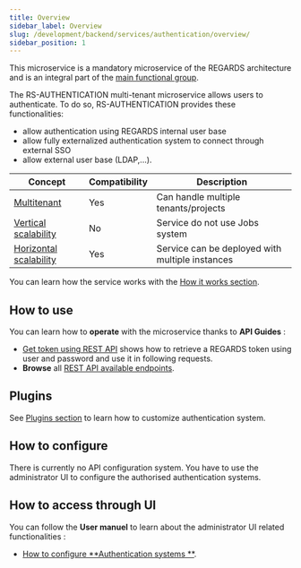 ```yaml
---
title: Overview
sidebar_label: Overview
slug: /development/backend/services/authentication/overview/
sidebar_position: 1
---
```


This microservice is a mandatory microservice of the REGARDS architecture and is an integral part of
the [main functional group](../../../overview/functional-overview/02-meta-catalog-services.md).

The RS-AUTHENTICATION multi-tenant microservice allows users to authenticate.
To do so, RS-AUTHENTICATION provides these functionalities:

- allow authentication using REGARDS internal user base
- allow fully externalized authentication system to connect through external SSO
- allow external user base (LDAP,...).

| Concept                                                                           | Compatibility | Description                                     |
|-----------------------------------------------------------------------------------|---------------|-------------------------------------------------|
| [Multitenant](../../concepts/03-multitenant.md)                                   | Yes           | Can handle multiple tenants/projects            | 
| [Vertical scalability](../../concepts/07-scalability.md#vertical-scalability)     | No            | Service do not use Jobs system                  | 
| [Horizontal scalability](../../concepts/07-scalability.md#horizontal-scalability) | Yes           | Service can be deployed with multiple instances |

You can learn how the service works with the [How it works section](./authentication-conception.md).

## How to use

You can learn how to **operate** with the microservice thanks to **API Guides** :

- [Get token using REST API](./api-guides/rest/authent-oauth2.mdx) shows how to retrieve a REGARDS token using user and
  password and use it in following requests.
- **Browse** all [REST API available endpoints](./api-guides/rest/authentication-api-swagger.mdx).

## Plugins

See [Plugins section](./plugins/authentication-plugins.md) to learn how to customize authentication system.

## How to configure

There is currently no API configuration system. You have to use the
administrator UI to configure the authorised authentication systems.

## How to access through UI

You can follow the **User manuel** to learn about the administrator UI related functionalities :

- [How to configure **Authentication systems
  **](../../../user-documentation/2-project-configuration/users-authentication.md).

